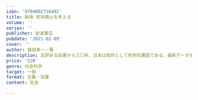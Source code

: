 ```yaml
---
isbn: '9784002710402'
title: 新版 死刑廃止を考える
volume: ''
series: ''
publisher: 岩波書店
pubdate: '2021-02-09'
cover: ''
author: 菊田幸一／著
description: 定評ある前著から三〇年、日本は依然として死刑存置国である。最新データをもりこみ、死刑廃止を訴える。
price: '520'
genre: 社会科学
target: 一般
format: 全集・双書
content: 社会

---
```

